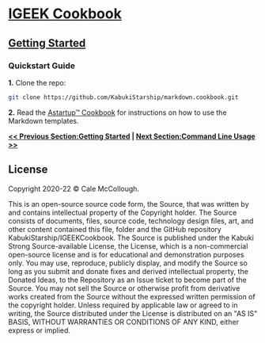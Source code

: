 # [IGEEK Cookbook](../)

## [Getting Started](./)

### Quickstart Guide

**1.** Clone the repo:

```Bash
git clone https://github.com/KabukiStarship/markdown.cookbook.git
```

**2.** Read the [Astartup™ Cookbook](https://github.com/KabukiStarship/Astartup™.cookbook/tree/master/getting_started/markdown/) for instructions on how to use the Markdown templates.

**[<< Previous Section:Getting Started](./) | [Next Section:Command Line Usage >>](./command_line_usage)**

## License

Copyright 2020-22 © Cale McCollough.

This is an open-source source code form, the Source, that was written by and contains intellectual property of the Copyright holder. The Source consists of documents, files, source code, technology design files, art, and other content contained this file, folder and the GitHub repository KabukiStarship/IGEEKCookbook. The Source is published under the Kabuki Strong Source-available License, the License, which is a non-commercial open-source license and is for educational and demonstration purposes only. You may use, reproduce, publicly display, and modify the Source so long as you submit and donate fixes and derived intellectual property, the Donated Ideas, to the Repository as an Issue ticket to become part of the Source. You may not sell the Source or otherwise profit from derivative works created from the Source without the expressed written permission of the copyright holder. Unless required by applicable law or agreed to in writing, the Source distributed under the License is distributed on an "AS IS" BASIS, WITHOUT WARRANTIES OR CONDITIONS OF ANY KIND, either express or implied.
